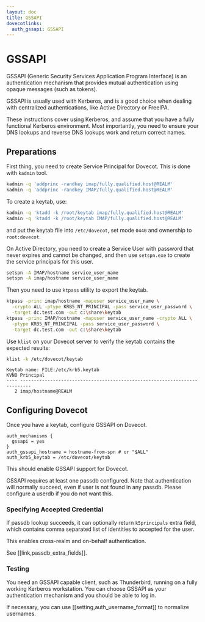```yaml
---
layout: doc
title: GSSAPI
dovecotlinks:
  auth_gssapi: GSSAPI
---
```


# GSSAPI

GSSAPI (Generic Security Services Application Program Interface) is an
authentication mechanism that provides mutual authentication using opaque
messages (such as tokens).

GSSAPI is usually used with Kerberos, and is a good choice when dealing
with centralized authentications, like Active Directory or FreeIPA.

These instructions cover using Kerberos, and assume that you have a fully
functional Kerberos environment. Most importantly, you need to ensure
your DNS lookups and reverse DNS lookups work and return correct names.

## Preparations

First thing, you need to create Service Principal for Dovecot. This is
done with `kadmin` tool.

```sh
kadmin -q 'addprinc -randkey imap/fully.qualified.host@REALM'
kadmin -q 'addprinc -randkey IMAP/fully.qualified.host@REALM'
```

To create a keytab, use:

```sh
kadmin -q 'ktadd -k /root/keytab imap/fully.qualified.host@REALM'
kadmin -q 'ktadd -k /root/keytab IMAP/fully.qualified.host@REALM'
```

and put the keytab file into `/etc/dovecot`, set mode `0440` and ownership
to `root:dovecot`.

On Active Directory, you need to create a Service User with password that
never expires and cannot be changed, and then use `setspn.exe` to create the
service principals for this user.

```sh
setspn -A IMAP/hostname service_user_name
setspn -A imap/hostname service_user_name
```

Then you need to use `ktpass` utility to export the keytab.

```sh
ktpass -princ imap/hostname -mapuser service_user_name \
  -crypto ALL -ptype KRB5_NT_PRINCIPAL -pass service_user_password \
  -target dc.test.com -out c:\share\keytab
ktpass -princ IMAP/hostname -mapuser service_user_name -crypto ALL \
  -ptype KRB5_NT_PRINCIPAL -pass service_user_password \
  -target dc.test.com -out c:\share\keytab
```

Use `klist` on your Dovecot server to verify the keytab contains the
expected results:

```sh
klist -k /etc/dovecot/keytab
```
```
Keytab name: FILE:/etc/krb5.keytab
KVNO Principal
---- --------------------------------------------------------------------------
   2 imap/hostname@REALM
```

## Configuring Dovecot

Once you have a keytab, configure GSSAPI on Dovecot.

```[dovecot.conf]
auth_mechanisms {
  gssapi = yes
}
auth_gssapi_hostname = hostname-from-spn # or "$ALL"
auth_krb5_keytab = /etc/dovecot/keytab
```

This should enable GSSAPI support for Dovecot.

GSSAPI requires at least one passdb configured. Note that authentication
will normally succeed, even if user is not found in any passdb. Please
configure a userdb if you do not want this.

### Specifying Accepted Credential

If passdb lookup succeeds, it can optionally return `k5principals` extra
field, which contains comma separated list of identities to accepted for
the user.

This enables cross-realm and on-behalf authentication.

See [[link,passdb_extra_fields]].

### Testing

You need an GSSAPI capable client, such as Thunderbird, running on a
fully working Kerberos workstation. You can choose GSSAPI as your
authentication mechanism and you should be able to log in.

If necessary, you can use [[setting,auth_username_format]] to normalize
usernames.
